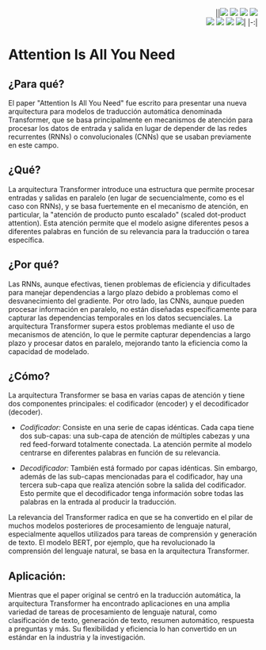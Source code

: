 <div align=right>

||[![](https://img.shields.io/badge/-Inicio-FFF?style=flat&logo=Emlakjet&logoColor=black)](/README.md) [![](https://img.shields.io/badge/-Introducción-FFF?style=flat&logo=abbrobotstudio&logoColor=black)](/documentos/intro.md) [![](https://img.shields.io/badge/-Modelos_de_lenguaje-FFF?style=flat&logo=LiveChat&logoColor=black)](/documentos/LLMs.md) [![](https://img.shields.io/badge/-Panorámica-FFF?style=flat&logo=openstreetmap&logoColor=black)](/documentos/panoramica.md)<br>  [![](https://img.shields.io/badge/-Prompts-FFF?style=flat&logo=Proton&logoColor=black)](/documentos/prompts/README.md) [![](https://img.shields.io/badge/-Ing,_de_prompts-FFF?style=flat&logo=googleearthengine&logoColor=black)](/documentos/ingenieriaDePrompts/README.md) [![](https://img.shields.io/badge/-Patrones-FFF?style=flat&logo=textpattern&logoColor=black)](/documentos/ingenieriaDePrompts/patrones/README.md) [![](https://img.shields.io/badge/-Casos_de_uso-FFF?style=flat&logo=gitbook&logoColor=black)](/documentos/casosDeUso/README.md)|
|-:|

</div>

# Attention Is All You Need

## ¿Para qué?

El paper "Attention Is All You Need" fue escrito para presentar una nueva arquitectura para modelos de traducción automática denominada Transformer, que se basa principalmente en mecanismos de atención para procesar los datos de entrada y salida en lugar de depender de las redes recurrentes (RNNs) o convolucionales (CNNs) que se usaban previamente en este campo.

## ¿Qué?

La arquitectura Transformer introduce una estructura que permite procesar entradas y salidas en paralelo (en lugar de secuencialmente, como es el caso con RNNs), y se basa fuertemente en el mecanismo de atención, en particular, la "atención de producto punto escalado" (scaled dot-product attention). Esta atención permite que el modelo asigne diferentes pesos a diferentes palabras en función de su relevancia para la traducción o tarea específica.

## ¿Por qué?

Las RNNs, aunque efectivas, tienen problemas de eficiencia y dificultades para manejar dependencias a largo plazo debido a problemas como el desvanecimiento del gradiente. Por otro lado, las CNNs, aunque pueden procesar información en paralelo, no están diseñadas específicamente para capturar las dependencias temporales en los datos secuenciales. La arquitectura Transformer supera estos problemas mediante el uso de mecanismos de atención, lo que le permite capturar dependencias a largo plazo y procesar datos en paralelo, mejorando tanto la eficiencia como la capacidad de modelado.

## ¿Cómo?

La arquitectura Transformer se basa en varias capas de atención y tiene dos componentes principales: el codificador (encoder) y el decodificador (decoder).

- *Codificador:* Consiste en una serie de capas idénticas. Cada capa tiene dos sub-capas: una sub-capa de atención de múltiples cabezas y una red feed-forward totalmente conectada. La atención permite al modelo centrarse en diferentes palabras en función de su relevancia.

- *Decodificador:* También está formado por capas idénticas. Sin embargo, además de las sub-capas mencionadas para el codificador, hay una tercera sub-capa que realiza atención sobre la salida del codificador. Esto permite que el decodificador tenga información sobre todas las palabras en la entrada al producir la traducción.

La relevancia del Transformer radica en que se ha convertido en el pilar de muchos modelos posteriores de procesamiento de lenguaje natural, especialmente aquellos utilizados para tareas de comprensión y generación de texto. El modelo BERT, por ejemplo, que ha revolucionado la comprensión del lenguaje natural, se basa en la arquitectura Transformer.

## Aplicación:

Mientras que el paper original se centró en la traducción automática, la arquitectura Transformer ha encontrado aplicaciones en una amplia variedad de tareas de procesamiento de lenguaje natural, como clasificación de texto, generación de texto, resumen automático, respuesta a preguntas y más. Su flexibilidad y eficiencia lo han convertido en un estándar en la industria y la investigación.